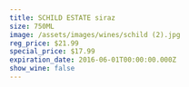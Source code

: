 ```yaml
---
title: SCHILD ESTATE siraz
size: 750ML
image: /assets/images/wines/schild (2).jpg
reg_price: $21.99
special_price: $17.99
expiration_date: 2016-06-01T00:00:00.000Z
show_wine: false
---
```



